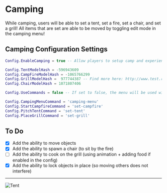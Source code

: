 # Camping
While camping, users will be able to set a tent, set a fire, set a chair, and set a grill! All items that are set are able to be moved by toggling edit mode in the camping menu!

## Camping Configuration Settings

```lua
Config.EnableCamping = true -- Allow players to setup camp and experience the great outdoors!

Config.TentModelHash = -596943609
Config.CampFireModelHash = -1065766299
Config.GrillModelHash =  977744387 -- Find more here: http://www.test.raccoon72.ru/?s=bbq
Config.ChairModelHash = 1071807406

Config.UseCommands = false -- If set to false, the menu will be used with all functions inside of it

Config.CampingMenuCommand = 'camping-menu'
Config.StartCampfireCommand = 'set-campfire'
Config.PitchTentCommand = 'set-tent'
Config.PlaceGrillCommand = 'set-grill'
```

## To Do
- [x] Add the ability to move objects
- [x] Add the ability to spawn a chair (to sit by the fire)
- [ ] Add the ability to cook on the grill (using animation + adding food if enabled in the config)
- [x] Add the ability to lock objects in place (so moving others does not interfere)

----

![Tent](https://thedopechronicles.files.wordpress.com/2013/12/0_0-124.jpg)
